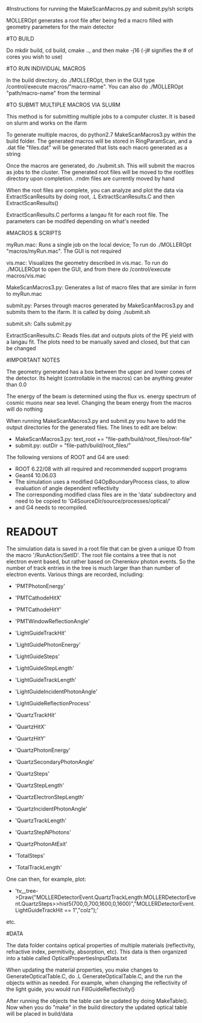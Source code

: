 #Instructions for running the MakeScanMacros.py and submit.py/sh scripts

MOLLEROpt generates a root file after being fed a macro filled with geometry parameters for the main detector

#TO BUILD

Do mkdir build, cd build, cmake .., and then make -j16 (-j# signifies the # of cores you wish to use)

#TO RUN INDIVIDUAL MACROS

In the build directory, do ./MOLLEROpt, then in the GUI type /control/execute macros/"macro-name". You can also do ./MOLLEROpt "path/macro-name" from the terminal

#TO SUBMIT MULTIPLE MACROS VIA SLURM

This method is for submitting multiple jobs to a computer cluster. It is based on slurm and works on the ifarm

To generate multiple macros, do python2.7 MakeScanMacros3.py within the build folder. The generated macros will be stored in RingParamScan, and a .dat file "files.dat" will be generated that lists each macro generated as a string

Once the macros are generated, do ./submit.sh. This will submit the macros as jobs to the cluster. The generated root files will be moved to the rootfiles directory upon completion. .rndm files are currently moved by hand

When the root files are complete, you can analyze and plot the data via ExtractScanResults by doing root, .L ExtractScanResults.C and then ExtractScanResults()

ExtractScanResults.C performs a langau fit for each root file. The parameters can be modifed depending on what's needed

#MACROS & SCRIPTS

myRun.mac: Runs a single job on the local device; To run do ./MOLLEROpt "macros/myRun.mac". The GUI is not required

vis.mac: Visualizes the geometry described in vis.mac. To run do ./MOLLEROpt to open the GUI, and from there do /control/execute macros/vis.mac

MakeScanMacros3.py: Generates a list of macro files that are similar in form to myRun.mac

submit.py: Parses through macros generated by MakeScanMacros3.py and submits them to the ifarm. It is called by doing ./submit.sh

submit.sh: Calls submit.py

ExtractScanResults.C: Reads files.dat and outputs plots of the PE yield with a langau fit. The plots need to be manually saved and closed, but that can be changed

#IMPORTANT NOTES

The geometry generated has a box between the upper and lower cones of the detector. Its height (controllable in the macros) can be anything greater than 0.0

The energy of the beam is determined using the flux vs. energy spectrum of cosmic muons near sea level. Changing the beam energy from the macros will do nothing

When running MakeScanMacros3.py and submit.py you have to add the output directories for the generated files. The lines to edit are below:
* MakeScanMacros3.py: text_root += "file-path/build/root_files/root-file"
* submit.py: outDir = "file-path/build/root_files/"

The following versions of ROOT and G4 are used:
* ROOT 6.22/08 with all required and recommended support programs
* Geant4 10.06.03
* The simulation uses a modified G4OpBoundaryProcess class, to allow evaluation of angle dependent reflectivity
* The corresponding modified class files are in the 'data' subdirectory and need to be copied to 'G4SourceDir/source/processes/optical/'  
* and G4 needs to recompiled.


# READOUT

The simulation data is saved in a root file that can be given a unique ID from the macro '/RunAction/SetID'. The root file contains a tree that is not electron event based, but rather based on Cherenkov photon events. So the number of track entries in the tree is much larger than than number of electron events. Various things are recorded, including:

  * 'PMTPhotonEnergy'
  * 'PMTCathodeHitX'
  * 'PMTCathodeHitY'
  * 'PMTWindowReflectionAngle'
  
  * 'LightGuideTrackHit'
  * 'LightGuidePhotonEnergy'
  * 'LightGuideSteps'
  * 'LightGuideStepLength'
  * 'LightGuideTrackLength'
  * 'LightGuideIncidentPhotonAngle'
  * 'LightGuideReflectionProcess'

  * 'QuartzTrackHit'
  * 'QuartzHitX'
  * 'QuartzHitY'

  * 'QuartzPhotonEnergy'
  * 'QuartzSecondaryPhotonAngle'
  * 'QuartzSteps'
  * 'QuartzStepLength'
  * 'QuartzElectronStepLength'
  * 'QuartzIncidentPhotonAngle'
  * 'QuartzTrackLength'
  * 'QuartzStepNPhotons'
  * 'QuartzPhotonAtExit'

  * 'TotalSteps'
  * 'TotalTrackLength'

One can then, for example, plot:

  * 'tv__tree->Draw("MOLLERDetectorEvent.QuartzTrackLength:MOLLERDetectorEvent.QuartzSteps>>hist5(700,0,700,1600,0,1600)","MOLLERDetectorEvent.LightGuideTrackHit == 1","colz");'

etc.

#DATA

The data folder contains optical properties of multiple materials (reflectivity, refractive index, permitivity, absorption, etc). This data is then organized into a table called OpticalPropertiesInputData.txt

When updating the material properties, you make changes to GenerateOpticalTable.C, do .L GenerateOpticalTable.C, and the run the objects within as needed. For example,  when changing the reflectivity of the light guide, you would run FillGuideReflectivity()

After running the objects the table can be updated by doing MakeTable(). Now when you do "make" in the build directory the updated optical table will be placed in build/data
